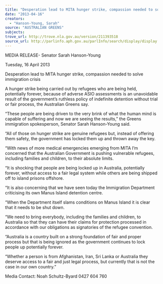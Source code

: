 ```yaml
---
title: "Desperation lead to MITA hunger strike, compassion needed to solve immigration crisis"
date: "2013-04-16"
creators:
  - "Hanson-Young, Sarah"
source: "AUSTRALIAN GREENS"
subjects:
trove_url: http://trove.nla.gov.au/version/211393518
source_url: http://parlinfo.aph.gov.au/parlInfo/search/display/display.w3p;query=Id%3A%22media/pressrel/2377702%22
---
```


 MEDIA RELEASE- Senator Sarah Hanson-Young   

 Tuesday, 16 April 2013   

 Desperation lead to MITA hunger strike,  compassion needed to solve immigration crisis   

 A hunger strike being carried out by refugees who are being held, potentially forever, because of  adverse ASIO assessments is an unavoidable result of the government’s ruthless policy of  indefinite detention without trial or fair process, the Australian Greens say.   

 “These people are being driven to the very brink of what the human mind is capable of suffering  and now we are seeing the results,” the Greens immigration spokesperson, Senator Sarah  Hanson-Young said.   

 “All of those on hunger strike are genuine refugees but, instead of offering them safety, the  government has locked them up and thrown away the key.   

 “With news of more medical emergencies emerging from MITA I’m concerned that the  Australian Government is pushing vulnerable refugees, including families and children, to their  absolute limits.   

 “It is shocking that people are being locked up in Australia, potentially forever, without access to  a fair legal system while others are being shipped off to island prisons offshore.   

 “It is also concerning that we have seen today the Immigration Department criticising its own  Manus Island detention centre.   

 “When the Department itself slams conditions on Manus Island it is clear that it needs to be shut  down.   

 “We need to bring everybody, including the families and children, to Australia so that they can  have their claims for protection processed in accordance with our obligations as signatories of  the refugee convention.   

 “Australia is a country built on a strong foundation of fair and proper process but that is being  ignored as the government continues to lock people up potentially forever.   

 “Whether a person is from Afghanistan, Iran, Sri Lanka or Australia they deserve access to a fair  and just legal process, but currently that is not the case in our own country.”   

 Media Contact: Noah Schultz-Byard 0427 604 760   

 

 

